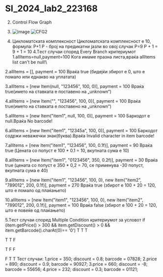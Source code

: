 # SI_2024_lab2_223168
2. Control Flow Graph
1. ![image](https://github.com/AleksandraJosheska/SI_2024_lab2_223168/assets/165596236/5c877834-c14b-48cc-8bd4-63305dec3102)
 ![CFG2](https://github.com/AleksandraJosheska/SI_2024_lab2_223168/assets/165596236/cc79815d-d8cc-4988-9ad9-891a9e0464a4)

3. Цикломатската комплексност 
Цикломатската комплексност е 10,
формула: P+1
P - број на предикатни јазли
во овој случак P=9
P + 1 = 9 + 1 = 10
4.Tест случаи според Every Branch критериумот
1.allItems=null,payment=100
 Кога имаме празна листа,враќа allItems list can't be null!\
 
2.allItems = [], payment = 100
 Враќа true (бидејќи збирот е 0, што е помало или еднакво на уплатата)
 
3.allItems = [new Item(null, "123456", 100, 0)], payment = 100
 Враќа true(името на ставката е поставено на „unknown“)
 
4.allItems = [new Item("", "123456", 100, 0)], payment = 100
 Враќа true(името на ставката е поставено на „unknown“)
 
5.allItems = [new Item("item1", null, 100, 0)], payment = 100
 Баркодот е null.Враќа No barcode!
 
6.allItems = [new Item("item1", "12345a", 100, 0)], payment = 100
 Баркодот содржи неважечки знак(буква).Враќа Invalid character in item barcode!
 
7.allItems = [new Item("item1", "123456", 100, 0.1f)], payment = 90
 Враќа true (Цената со попуст е 100 * 0.1 = 10, вкупната сума е 10)
 
8.allItems = [new Item("item1", "0123456", 350, 0.2f)], payment = 30
 Враќа true (цената со попуст е 350 * 0,2 = 70, се применува -30 попуст, вкупната сума е 40)
 
9.allItems = [new Item("item1", "123456", 100, 0), new Item("item2", "789012", 200, 0.1f)], payment = 270
 Враќа true (збирот е 100 + 20 = 120, што е помало од плаќањето)
 
10.allItems = [new Item("item1", "123456", 100, 0), new Item("item2", "789012", 200, 0.1f)], payment = 100
 Враќа false (збирот е 100 + 20 = 120, што е повеќе од плаќањето)

5.Tест случаи според Multiple Condition критериумот за условот    if (item.getPrice() > 300 && item.getDiscount() > 0 && item.getBarcode().charAt(0)== '0')
Т                                   T                                  T
     
T                                   T                                  F
   
Т                                   F                                  F
   
F                                   T                                  T
 Тест случаи:
 1.price = 350; discount = 0.8;
 barcode = 07828;
 2.price = 890; discount = 0.9;
 barcode = 90927;
 3.price = 660; discount = -8;
 barcode = 55656;
 4.price = 232; discount = 0.3; 
 barcode = 01121;
  
